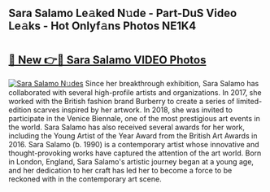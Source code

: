 ## Sara Salamo Le𝚊ked N𝚞de - Part-DuS Video Le𝚊ks - Hot Onlyf𝚊ns Photos NE1K4

# <h2><a href="http://ac4569.deff.icu/?id=Sara+Salamo">🔗 New 👉🔴 Sara Salamo VIDEO Photos</a></h2>

[![Sara Salamo N𝚞des](https://i.imgur.com/rIISA9y.gif)](http://ac4569.deff.icu/?id=Sara+Salamo)
Since her breakthrough exhibition, Sara Salamo has collaborated with several high-profile artists and organizations. In 2017, she worked with the British fashion brand Burberry to create a series of limited-edition scarves inspired by her artwork. In 2018, she was invited to participate in the Venice Biennale, one of the most prestigious art events in the world. Sara Salamo has also received several awards for her work, including the Young Artist of the Year Award from the British Art Awards in 2016. Sara Salamo (b. 1990) is a contemporary artist whose innovative and thought-provoking works have captured the attention of the art world. Born in London, England, Sara Salamo's artistic journey began at a young age, and her dedication to her craft has led her to become a force to be reckoned with in the contemporary art scene.
